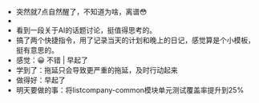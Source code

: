- 突然就7点自然醒了，不知道为啥，离谱😳
-
- 看到一段关于AI的话题讨论，挺值得思考的。
- 搞了两个快捷指令，用了记录当天的计划和晚上的日记，感觉算是个小模板，挺有意思的。
- 感觉：😀 不错 | 早起了
- 学到了：拖延只会导致更严重的拖延，及时行动起来
- 做得好：早起了
- 明天要做的事：将listcompany-common模块单元测试覆盖率提升到25%
